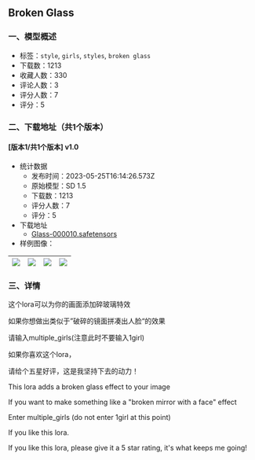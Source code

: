 ## Broken Glass
### 一、模型概述

- 标签：`style`, `girls`, `styles`, `broken glass`
- 下载数：1213
- 收藏人数：330
- 评论人数：3
- 评分人数：7
- 评分：5

### 二、下载地址（共1个版本）

#### [版本1/共1个版本] v1.0

- 统计数据
  - 发布时间：2023-05-25T16:14:26.573Z
  - 原始模型：SD 1.5
  - 下载数：1213
  - 评分人数：7
  - 评分：5
- 下载地址
  - [Glass-000010.safetensors](https://civitai.com/api/download/models/80909)
- 样例图像：

| <img src="https://image.civitai.com/xG1nkqKTMzGDvpLrqFT7WA/ba8824fb-135a-4f7d-a7de-b484468663ab/width=450/908571.jpeg" /> | <img src="https://image.civitai.com/xG1nkqKTMzGDvpLrqFT7WA/194db79e-b0c2-4798-93b9-b86886c3e14d/width=450/908572.jpeg" /> | <img src="https://image.civitai.com/xG1nkqKTMzGDvpLrqFT7WA/a9bdd59c-89f2-4457-85a0-b9b0ff364b31/width=450/908573.jpeg" /> | <img src="https://image.civitai.com/xG1nkqKTMzGDvpLrqFT7WA/608c0660-6807-4698-8279-0864eaaffcf9/width=450/908574.jpeg" /> |
| ---- | ---- | ---- | ---- |


### 三、详情
<p>这个lora可以为你的画面添加碎玻璃特效</p><p>如果你想做出类似于”破碎的镜面拼凑出人脸“的效果</p><p>请输入multiple_girls(注意此时不要输入1girl)</p><p>如果你喜欢这个lora，</p><p>请给个五星好评，这是我坚持下去的动力！</p><p>This lora adds a broken glass effect to your image</p><p>If you want to make something like a "broken mirror with a face" effect</p><p>Enter multiple_girls (do not enter 1girl at this point)</p><p>If you like this lora.</p><p>If you like this lora, please give it a 5 star rating, it's what keeps me going!</p><p></p>